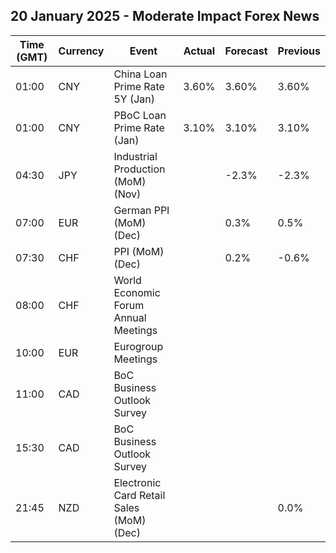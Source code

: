 ## 20 January 2025 - Moderate Impact Forex News

| Time (GMT) | Currency | Event | Actual | Forecast | Previous |
|------|----------|-------|--------|----------|----------|
| 01:00 | CNY | China Loan Prime Rate 5Y (Jan) | 3.60% | 3.60% | 3.60% |
| 01:00 | CNY | PBoC Loan Prime Rate (Jan) | 3.10% | 3.10% | 3.10% |
| 04:30 | JPY | Industrial Production (MoM) (Nov) |  | -2.3% | -2.3% |
| 07:00 | EUR | German PPI (MoM) (Dec) |  | 0.3% | 0.5% |
| 07:30 | CHF | PPI (MoM) (Dec) |  | 0.2% | -0.6% |
| 08:00 | CHF | World Economic Forum Annual Meetings |  |  |  |
| 10:00 | EUR | Eurogroup Meetings |  |  |  |
| 11:00 | CAD | BoC Business Outlook Survey |  |  |  |
| 15:30 | CAD | BoC Business Outlook Survey |  |  |  |
| 21:45 | NZD | Electronic Card Retail Sales (MoM) (Dec) |  |  | 0.0% |
